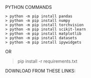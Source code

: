 
PYTHON COMMANDS

```
> python -m pip install pandas
> python -m pip install numpy
> python -m pip install torchvision
> python -m pip install scikit-learn
> python -m pip install matplotlib
> python -m pip install datasets
> python -m pip install ipywidgets
```
OR

> pip install -r requirements.txt

DOWNLOAD FROM THESE LINKS:

```

```